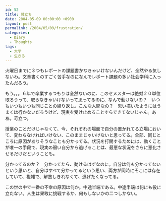 ```yaml
---
id: 52
title: 苛立ち
date: 2004-05-09 00:00:00 +0900
layout: post
permalink: /2004/05/09/frustration/
categories:
  - Diary
  - Thoughts
tags:
  - 大学
  - 生きる
---
```

火曜日までに３つもレポートの課題書かなきゃいけないんだけど、全然やる気しないわ。文章書くのすごく苦手なのになんでレポート課題の多い社会学科に入ったんだろう。
  
もう。。。６年で卒業するつもりは全然ないのに、このセメスターは絶対２０単位取ろうって、取らなきゃいけないって思ってるのに、なんで動けないの？　いつもいつもいつも同じことの繰り返し。こんな人間なの？　思い描いたようにはうまくは行かないだろうけど、現実を受け止めることすらできてないじゃん。ああ。苛立つ。
  
授業のことだけじゃなくて、今、それぞれの場面で自分の置かれてる立場において、変わらなければいけない、このままじゃいけないと思ってる。全部、同じところに原因がありそうなことも分かってる。状況を打開するためには、動くことが唯一の手段で、現実の弱い自分から逃げることは、最悪な状況をさらに悪化させるだけだということも。

分かってるのか？　分かってたら、動けるはずなのに。自分は何も分かってないという思いと、自分はすべて分かってるという思い、両方が同時にそこには存在していて、複雑で、解放しきれなくて、逃げたくなってる。

この世の中で一番の不幸の原因は何か。中途半端である。中途半端は何にも役に立たない。人生は果敢に挑戦するか、何もしないかの二つしかない。
